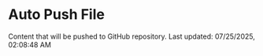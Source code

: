 # Auto Push File

Content that will be pushed to GitHub repository.
Last updated: 07/25/2025, 02:08:48 AM